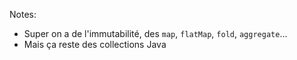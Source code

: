 

Notes:

- Super on a de l'immutabilité, des `map`, `flatMap`, `fold`, `aggregate`...
- Mais ça reste des collections Java
